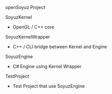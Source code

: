openSoyuz Project

SoyuzKernel
  - OpenGL / C++ core

SoyuzKernelWrapper
  - C++ / CLI bridge between Kernel and Engine

SoyuzEngine
 - C# Engine using Kernel Wrapper
 
 TestProject
  - Test Project that use SoyuzEngine
